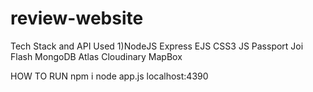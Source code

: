 # review-website

Tech Stack and API Used
1)NodeJS
Express
EJS
CSS3
JS
Passport
Joi
Flash
MongoDB Atlas
Cloudinary
MapBox

HOW TO RUN
npm i
node app.js
localhost:4390
